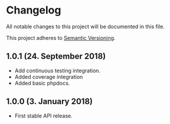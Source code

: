 # Changelog

All notable changes to this project will be documented in this file.

This project adheres to [Semantic Versioning](http://semver.org/).

## 1.0.1 (24. September 2018)

+ Add continuous testing integration.
+ Added coverage integration
+ Added basic phpdocs.

## 1.0.0 (3. January 2018)

+ First stable API release.
